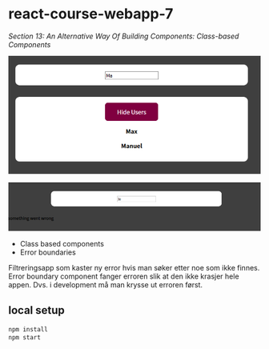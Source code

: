 # react-course-webapp-7
*Section 13: An Alternative Way Of Building Components: Class-based Components*

![webapp](public/app-2021-05-05-155658.png)

![webapp_error](public/app-2021-05-06-183612.png)

- Class based components
- Error boundaries

Filtreringsapp som kaster ny error hvis man søker etter noe som ikke finnes. Error boundary component fanger erroren slik at den ikke krasjer hele appen. Dvs. i development må man krysse ut erroren først.

## local setup
```
npm install
npm start
```